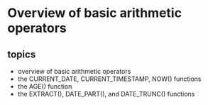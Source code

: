 # Overview of basic arithmetic operators

## topics
- overview of basic arithmetic operators
- the CURRENT_DATE, CURRENT_TIMESTAMP, NOW() functions
- the AGE() function
- the EXTRACT(), DATE_PART(), and DATE_TRUNC() functions

